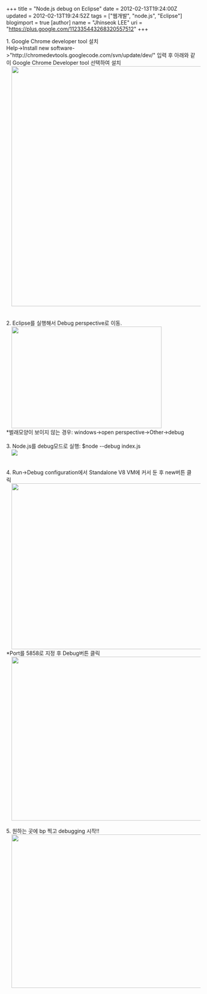 +++
title = "Node.js debug on Eclipse"
date = 2012-02-13T19:24:00Z
updated = 2012-02-13T19:24:52Z
tags = ["웹개발", "node.js", "Eclipse"]
blogimport = true 
[author]
	name = "Jhinseok LEE"
	uri = "https://plus.google.com/112335443268320557512"
+++

<div class="separator" style="clear: both; text-align: left;">1. Google Chrome developer tool 설치</div><div class="separator" style="clear: both; text-align: left;">Help-&gt;Install new software-&gt;"http://chromedevtools.googlecode.com/svn/update/dev/" 입력 후 아래와 같이 Google Chrome Developer tool 선택하여 설치</div><div class="separator" style="clear: both; text-align: left;"><a href="http://4.bp.blogspot.com/-0gYwVb9jhuM/Tzmmvk94rEI/AAAAAAAADzM/0eBiqROipBQ/s1600/Install-1.jpg" imageanchor="1" style="margin-left: 1em; margin-right: 1em;"><img border="0" height="640" src="http://4.bp.blogspot.com/-0gYwVb9jhuM/Tzmmvk94rEI/AAAAAAAADzM/0eBiqROipBQ/s640/Install-1.jpg" width="629" /></a></div><div class="separator" style="clear: both; text-align: left;"><br /></div><div class="separator" style="clear: both; text-align: left;"><br /></div><div class="separator" style="clear: both; text-align: left;">2. Eclipse를 실행해서 Debug perspective로 이동.</div><div class="separator" style="clear: both; text-align: left;"><a href="http://2.bp.blogspot.com/-Rv9Mr8_f5Tg/Tzmk5Qf3umI/AAAAAAAADzE/1OhPHgiwGRo/s1600/Debug+-+Eclipse+SDK+-+_Users_leehack_Documents_workspace-1.jpg" imageanchor="1" style="margin-left: 1em; margin-right: 1em;"><img border="0" height="271" src="http://2.bp.blogspot.com/-Rv9Mr8_f5Tg/Tzmk5Qf3umI/AAAAAAAADzE/1OhPHgiwGRo/s400/Debug+-+Eclipse+SDK+-+_Users_leehack_Documents_workspace-1.jpg" width="400" /></a></div><div class="separator" style="clear: both; text-align: left;">*벌래모양이 보이지 않는 경우: windows-&gt;open perspective-&gt;Other-&gt;debug</div><div class="separator" style="clear: both; text-align: left;"><br /></div><div class="separator" style="clear: both; text-align: center;"></div><div class="separator" style="clear: both; text-align: left;">3. Node.js를 debug모드로 실행: $node --debug index.js</div><div class="separator" style="clear: both; text-align: left;"><a href="http://2.bp.blogspot.com/-CcuLx805LCk/TzmogzZvn7I/AAAAAAAADzk/ESqvTYXYcDc/s1600/nodejstest+%E2%80%94+leehack@leehack-MSI-Notebook-PR211_+~_Android_android4+%E2%80%94+node+%E2%80%94+80%C3%9724.jpg" imageanchor="1" style="margin-left: 1em; margin-right: 1em;"><img border="0" src="http://2.bp.blogspot.com/-CcuLx805LCk/TzmogzZvn7I/AAAAAAAADzk/ESqvTYXYcDc/s1600/nodejstest+%E2%80%94+leehack@leehack-MSI-Notebook-PR211_+~_Android_android4+%E2%80%94+node+%E2%80%94+80%C3%9724.jpg" /></a></div><div class="separator" style="clear: both; text-align: left;"><br /></div><br /><div class="separator" style="clear: both; text-align: left;">4. Run-&gt;Debug configuration에서 Standalone V8 VM에 커서 둔 후 new버튼 클릭</div><div class="separator" style="clear: both; text-align: left;"><a href="http://1.bp.blogspot.com/-8wc1N7i8fO0/TzmnH7QLIqI/AAAAAAAADzU/cmS7ig8ksBk/s1600/Debug+Configurations-3.jpg" imageanchor="1" style="margin-left: 1em; margin-right: 1em;"><img border="0" height="442" src="http://1.bp.blogspot.com/-8wc1N7i8fO0/TzmnH7QLIqI/AAAAAAAADzU/cmS7ig8ksBk/s640/Debug+Configurations-3.jpg" width="640" /></a></div><div class="separator" style="clear: both; text-align: left;">*Port를 5858로 지정 후 Debug버튼 클릭</div><div class="separator" style="clear: both; text-align: left;"><a href="http://4.bp.blogspot.com/-yr5kszrvja0/TzmnxUvlgCI/AAAAAAAADzc/X-QFlE_fyCY/s1600/Debug+Configurations-4.jpg" imageanchor="1" style="margin-left: 1em; margin-right: 1em;"><img border="0" height="437" src="http://4.bp.blogspot.com/-yr5kszrvja0/TzmnxUvlgCI/AAAAAAAADzc/X-QFlE_fyCY/s640/Debug+Configurations-4.jpg" width="640" /></a></div><div class="separator" style="clear: both; text-align: left;"><br /></div><div class="separator" style="clear: both; text-align: left;">5. 원하는 곳에 bp 찍고 debugging 시작!!</div><div class="separator" style="clear: both; text-align: left;"><a href="http://2.bp.blogspot.com/-HJL_5vSSnFQ/TzmpKVGjn1I/AAAAAAAADzs/YD4WmcFvtv4/s1600/Debug+-+Node-5858_requestHandlers.js.chromium+-+Eclipse+SDK+-+_Users_leehack_Documents_workspace.jpg" imageanchor="1" style="margin-left: 1em; margin-right: 1em;"><img border="0" height="409" src="http://2.bp.blogspot.com/-HJL_5vSSnFQ/TzmpKVGjn1I/AAAAAAAADzs/YD4WmcFvtv4/s640/Debug+-+Node-5858_requestHandlers.js.chromium+-+Eclipse+SDK+-+_Users_leehack_Documents_workspace.jpg" width="640" /></a></div><div class="separator" style="clear: both; text-align: left;"><br /></div><div style="text-align: left;"><br /></div>
